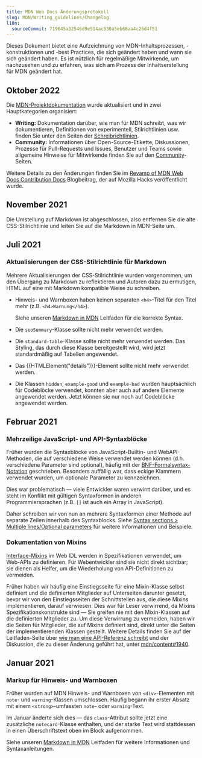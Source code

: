 ```yaml
---
title: MDN Web Docs Änderungsprotokoll
slug: MDN/Writing_guidelines/Changelog
l10n:
  sourceCommit: 719645a32546d9e514ac530a5eb66aa4c26d4f51
---
```


Dieses Dokument bietet eine Aufzeichnung von MDN-Inhaltsprozessen, -konstruktionen und -best Practices, die sich geändert haben und wann sie sich geändert haben. Es ist nützlich für regelmäßige Mitwirkende, um nachzusehen und zu erfahren, was sich am Prozess der Inhaltserstellung für MDN geändert hat.

## Oktober 2022

Die [MDN-Projektdokumentation](/de/docs/MDN) wurde aktualisiert und in zwei Hauptkategorien organisiert:

- **Writing:** Dokumentation darüber, wie man für MDN schreibt, was wir dokumentieren, Definitionen von experimentell, Stilrichtlinien usw. finden Sie unter den Seiten der [Schreibrichtlinien](/de/docs/MDN/Writing_guidelines).
- **Community:** Informationen über Open-Source-Etikette, Diskussionen, Prozesse für Pull-Requests und Issues, Benutzer und Teams sowie allgemeine Hinweise für Mitwirkende finden Sie auf den [Community](/de/docs/MDN/Community)-Seiten.

Weitere Details zu den Änderungen finden Sie im [Revamp of MDN Web Docs Contribution Docs](https://hacks.mozilla.org/2022/10/revamp-of-mdn-web-docs-contribution-docs/) Blogbeitrag, der auf Mozilla Hacks veröffentlicht wurde.

## November 2021

Die Umstellung auf Markdown ist abgeschlossen, also entfernen Sie die alte CSS-Stilrichtlinie und leiten Sie auf die Markdown in MDN-Seite um.

## Juli 2021

### Aktualisierungen der CSS-Stilrichtlinie für Markdown

Mehrere Aktualisierungen der CSS-Stilrichtlinie wurden vorgenommen, um den Übergang zu Markdown zu reflektieren und Autoren dazu zu ermutigen, HTML auf eine mit Markdown kompatible Weise zu schreiben.

- Hinweis- und Warnboxen haben keinen separaten `<h4>`-Titel für den Titel mehr (z.B. `<h4>Warnung</h4>`).

  Siehe unseren [Markdown in MDN](/de/docs/MDN/Writing_guidelines/Howto/Markdown_in_MDN#notes_warnings_and_callouts) Leitfaden für die korrekte Syntax.

- Die `seoSummary`-Klasse sollte nicht mehr verwendet werden.
- Die `standard-table`-Klasse sollte nicht mehr verwendet werden. Das Styling, das durch diese Klasse bereitgestellt wird, wird jetzt standardmäßig auf Tabellen angewendet.
- Das {{HTMLElement("details")}}-Element sollte nicht mehr verwendet werden.
- Die Klassen `hidden`, `example-good` und `example-bad` wurden hauptsächlich für Codeblöcke verwendet, konnten aber auch auf andere Elemente angewendet werden. Jetzt können sie nur noch auf Codeblöcke angewendet werden.

## Februar 2021

### Mehrzeilige JavaScript- und API-Syntaxblöcke

Früher wurden die Syntaxblöcke von JavaScript-Builtin- und WebAPI-Methoden, die auf verschiedene Weise verwendet werden können (d.h. verschiedene Parameter sind optional), häufig mit der [BNF-Formalsyntax-Notation](https://en.wikipedia.org/wiki/Backus%E2%80%93Naur_form) geschrieben. Besonders auffällig war, dass eckige Klammern verwendet wurden, um optionale Parameter zu kennzeichnen.

Dies war problematisch — viele Entwickler waren verwirrt darüber, und es steht im Konflikt mit gültigen Syntaxformen in anderen Programmiersprachen (z.B. `[]` ist auch ein Array in JavaScript).

Daher schreiben wir von nun an mehrere Syntaxformen einer Methode auf separate Zeilen innerhalb des Syntaxblocks. Siehe [Syntax sections > Multiple lines/Optional parameters](/de/docs/MDN/Writing_guidelines/Page_structures/Syntax_sections#multiple_linesoptional_parameters) für weitere Informationen und Beispiele.

### Dokumentation von Mixins

[Interface-Mixins](https://heycam.github.io/webidl/#idl-interface-mixins) im Web IDL werden in Spezifikationen verwendet, um Web-APIs zu definieren.
Für Webentwickler sind sie nicht direkt sichtbar; sie dienen als Helfer, um die Wiederholung von API-Definitionen zu vermeiden.

Früher haben wir häufig eine Einstiegsseite für eine Mixin-Klasse selbst definiert und die definierten Mitglieder auf Unterseiten darunter gesetzt, bevor wir von den Einstiegsseiten der Schnittstellen aus, die diese Mixins implementieren, darauf verwiesen.
Dies war für Leser verwirrend, da Mixins Spezifikationskonstrukte sind — Sie greifen nie mit den Mixin-Klassen auf die definierten Mitglieder zu.
Um diese Verwirrung zu vermeiden, haben wir die Seiten für Mitglieder, die auf Mixins definiert sind, direkt unter die Seiten der implementierenden Klassen gestellt.
Weitere Details finden Sie auf der Leitfaden-Seite über
[wie man eine API-Referenz schreibt](/de/docs/MDN/Writing_guidelines/Howto/Write_an_api_reference/Information_contained_in_a_WebIDL_file#mixins)
und der Diskussion, die zu dieser Änderung geführt hat, unter [mdn/content#1940](https://github.com/mdn/content/issues/1940).

## Januar 2021

### Markup für Hinweis- und Warnboxen

Früher wurden auf MDN Hinweis- und Warnboxen von `<div>`-Elementen mit `note`- und `warning`-Klassen umschlossen. Häufig begann ihr erster Absatz mit einem `<strong>`-umfassten `note`- oder `warning`-Text.

Im Januar änderte sich dies — das `class`-Attribut sollte jetzt eine zusätzliche `notecard`-Klasse enthalten, und der starke Text wird stattdessen in einen Überschriftstext oben im Block aufgenommen.

Siehe unseren [Markdown in MDN](/de/docs/MDN/Writing_guidelines/Howto/Markdown_in_MDN#notes_warnings_and_callouts) Leitfaden für weitere Informationen und Syntaxanleitungen.

